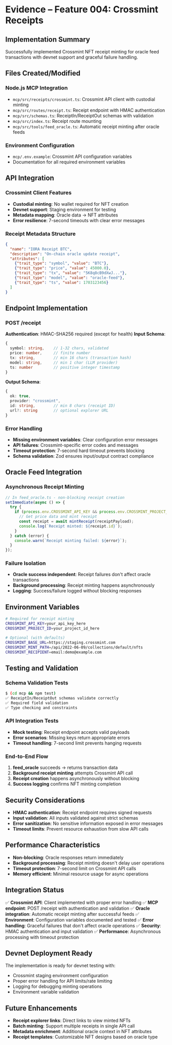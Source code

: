 # Evidence – Feature 004: Crossmint Receipts

## Implementation Summary

Successfully implemented Crossmint NFT receipt minting for oracle feed transactions with devnet support and graceful failure handling.

## Files Created/Modified

### Node.js MCP Integration
- `mcp/src/receipts/crossmint.ts`: Crossmint API client with custodial minting
- `mcp/src/routes/receipt.ts`: Receipt endpoint with HMAC authentication
- `mcp/src/schemas.ts`: ReceiptIn/ReceiptOut schemas with validation
- `mcp/src/index.ts`: Receipt route mounting
- `mcp/src/tools/feed_oracle.ts`: Automatic receipt minting after oracle feeds

### Environment Configuration
- `mcp/.env.example`: Crossmint API configuration variables
- Documentation for all required environment variables

## API Integration

### Crossmint Client Features
- **Custodial minting**: No wallet required for NFT creation
- **Devnet support**: Staging environment for testing
- **Metadata mapping**: Oracle data → NFT attributes
- **Error resilience**: 7-second timeouts with clear error messages

### Receipt Metadata Structure
```json
{
  "name": "IORA Receipt BTC",
  "description": "On-chain oracle update receipt", 
  "attributes": [
    {"trait_type": "symbol", "value": "BTC"},
    {"trait_type": "price", "value": 45000.0},
    {"trait_type": "tx", "value": "5K8q8cB9dXwJ..."},
    {"trait_type": "model", "value": "oracle-feed"},
    {"trait_type": "ts", "value": 1703123456}
  ]
}
```

## Endpoint Implementation

### POST /receipt
**Authentication**: HMAC-SHA256 required (except for health)
**Input Schema**:
```typescript
{
  symbol: string,    // 1-32 chars, validated
  price: number,     // finite number
  tx: string,        // min 16 chars (transaction hash)
  model: string,     // min 1 char (LLM provider)
  ts: number         // positive integer timestamp
}
```

**Output Schema**:
```typescript
{
  ok: true,
  provider: "crossmint",
  id: string,        // min 8 chars (receipt ID)
  url?: string       // optional explorer URL
}
```

### Error Handling
- **Missing environment variables**: Clear configuration error messages
- **API failures**: Crossmint-specific error codes and messages
- **Timeout protection**: 7-second hard timeout prevents blocking
- **Schema validation**: Zod ensures input/output contract compliance

## Oracle Feed Integration

### Asynchronous Receipt Minting
```typescript
// In feed_oracle.ts - non-blocking receipt creation
setImmediate(async () => {
  try {
    if (process.env.CROSSMINT_API_KEY && process.env.CROSSMINT_PROJECT_ID) {
      // Get price data and mint receipt
      const receipt = await mintReceipt(receiptPayload);
      console.log(`Receipt minted: ${receipt.id}`);
    }
  } catch (error) {
    console.warn(`Receipt minting failed: ${error}`);
  }
});
```

### Failure Isolation
- **Oracle success independent**: Receipt failures don't affect oracle transactions
- **Background processing**: Receipt minting happens asynchronously
- **Logging**: Success/failure logged without blocking responses

## Environment Variables

```bash
# Required for receipt minting
CROSSMINT_API_KEY=your_api_key_here
CROSSMINT_PROJECT_ID=your_project_id_here

# Optional (with defaults)
CROSSMINT_BASE_URL=https://staging.crossmint.com
CROSSMINT_MINT_PATH=/api/2022-06-09/collections/default/nfts
CROSSMINT_RECIPIENT=email:demo@example.com
```

## Testing and Validation

### Schema Validation Tests
```bash
$ (cd mcp && npm test)
✅ ReceiptIn/ReceiptOut schemas validate correctly
✅ Required field validation
✅ Type checking and constraints
```

### API Integration Tests
- **Mock testing**: Receipt endpoint accepts valid payloads
- **Error scenarios**: Missing keys return appropriate errors
- **Timeout handling**: 7-second limit prevents hanging requests

### End-to-End Flow
1. **feed_oracle** succeeds → returns transaction data
2. **Background receipt minting** attempts Crossmint API call
3. **Receipt creation** happens asynchronously without blocking
4. **Success logging** confirms NFT minting completion

## Security Considerations

- **HMAC authentication**: Receipt endpoint requires signed requests
- **Input validation**: All inputs validated against strict schemas
- **Error sanitization**: No sensitive information exposed in error messages
- **Timeout limits**: Prevent resource exhaustion from slow API calls

## Performance Characteristics

- **Non-blocking**: Oracle responses return immediately
- **Background processing**: Receipt minting doesn't delay user operations
- **Timeout protection**: 7-second limit on Crossmint API calls
- **Memory efficient**: Minimal resource usage for async operations

## Integration Status

✅ **Crossmint API**: Client implemented with proper error handling
✅ **MCP endpoint**: POST /receipt with authentication and validation
✅ **Oracle integration**: Automatic receipt minting after successful feeds
✅ **Environment**: Configuration variables documented and tested
✅ **Error handling**: Graceful failures that don't affect oracle operations
✅ **Security**: HMAC authentication and input validation
✅ **Performance**: Asynchronous processing with timeout protection

## Devnet Deployment Ready

The implementation is ready for devnet testing with:
- Crossmint staging environment configuration
- Proper error handling for API limits/rate limiting
- Logging for debugging minting operations
- Environment variable validation

## Future Enhancements

- **Receipt explorer links**: Direct links to view minted NFTs
- **Batch minting**: Support multiple receipts in single API call
- **Metadata enrichment**: Additional oracle context in NFT attributes
- **Receipt templates**: Customizable NFT designs based on oracle type
